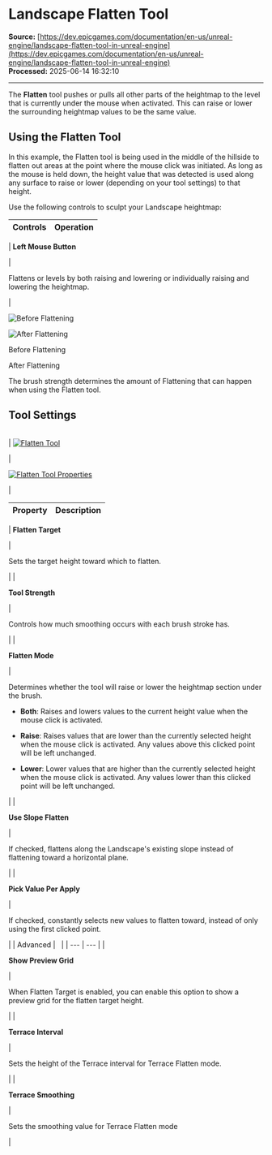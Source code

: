 # Landscape Flatten Tool

**Source:** [https://dev.epicgames.com/documentation/en-us/unreal-engine/landscape-flatten-tool-in-unreal-engine](https://dev.epicgames.com/documentation/en-us/unreal-engine/landscape-flatten-tool-in-unreal-engine)  
**Processed:** 2025-06-14 16:32:10

---

The **Flatten** tool pushes or pulls all other parts of the heightmap to the level that is currently under the mouse when activated. This can raise or lower the surrounding heightmap values to be the same value.

## Using the Flatten Tool

In this example, the Flatten tool is being used in the middle of the hillside to flatten out areas at the point where the mouse click was initiated. As long as the mouse is held down, the height value that was detected is used along any surface to raise or lower (depending on your tool settings) to that height.

Use the following controls to sculpt your Landscape heightmap:

| Controls | Operation |
| --- | --- |
| 
**Left Mouse Button**

 | 

Flattens or levels by both raising and lowering or individually raising and lowering the heightmap.

 |

![Before Flattening](https://dev.epicgames.com/community/api/documentation/image/253f09d8-01a7-4217-a22a-c9ef177d615d?resizing_type=fit&width=1920&height=1080)

![After Flattening](https://dev.epicgames.com/community/api/documentation/image/25eb1273-3852-4942-98e1-af2a8686a11a?resizing_type=fit&width=1920&height=1080)

Before Flattening

After Flattening

The brush strength determines the amount of Flattening that can happen when using the Flatten tool.

## Tool Settings

|  |  |
| --- | --- |
| 
[![Flatten Tool](https://dev.epicgames.com/community/api/documentation/image/09f48b82-f352-4c39-97d7-659d80f35efe?resizing_type=fit)](https://dev.epicgames.com/community/api/documentation/image/09f48b82-f352-4c39-97d7-659d80f35efe?resizing_type=fit)



 | 

[![Flatten Tool Properties](https://dev.epicgames.com/community/api/documentation/image/2b75ff61-d26d-4422-a90c-225dbc0bde84?resizing_type=fit)](https://dev.epicgames.com/community/api/documentation/image/2b75ff61-d26d-4422-a90c-225dbc0bde84?resizing_type=fit)



 |

| Property | Description |
| --- | --- |
| 
**Flatten Target**

 | 

Sets the target height toward which to flatten.

 |
| 

**Tool Strength**

 | 

Controls how much smoothing occurs with each brush stroke has.

 |
| 

**Flatten Mode**

 | 

Determines whether the tool will raise or lower the heightmap section under the brush.

-   **Both**: Raises and lowers values to the current height value when the mouse click is activated.
    
-   **Raise**: Raises values that are lower than the currently selected height when the mouse click is activated. Any values above this clicked point will be left unchanged.
    
-   **Lower**: Lower values that are higher than the currently selected height when the mouse click is activated. Any values lower than this clicked point will be left unchanged.
    

 |
| 

**Use Slope Flatten**

 | 

If checked, flattens along the Landscape's existing slope instead of flattening toward a horizontal plane.

 |
| 

**Pick Value Per Apply**

 | 

If checked, constantly selects new values to flatten toward, instead of only using the first clicked point.

 |
| Advanced |   |
| --- | --- |
| 

**Show Preview Grid**

 | 

When Flatten Target is enabled, you can enable this option to show a preview grid for the flatten target height.

 |
| 

**Terrace Interval**

 | 

Sets the height of the Terrace interval for Terrace Flatten mode.

 |
| 

**Terrace Smoothing**

 | 

Sets the smoothing value for Terrace Flatten mode

 |